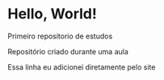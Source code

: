 # Hello, World!
 Primeiro repositorio de estudos

 Repositório criado durante uma aula

 Essa linha eu adicionei diretamente pelo site
